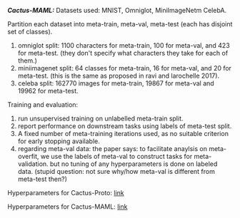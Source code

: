 ***Cactus-MAML:***
Datasets used: MNIST, Omniglot, MiniImageNetm CelebA.

Partition each dataset into meta-train, meta-val, meta-test (each has disjoint set of classes).
1. omniglot split: 1100 characters for meta-train, 100 for meta-val, and 423 for meta-test. (they don't specify what characters they take for each of them.)
2. miniimagenet split: 64 classes for meta-train, 16 for meta-val, and 20 for meta-test. (this is the same as proposed in ravi and larochelle 2017).
3. celeba split: 162770 images for meta-train, 19867 for meta-val and 19962 for meta-test.

Training and evaluation:
1. run unsupervised training on unlabelled meta-train split.
2. report performance on downstream tasks using labels of meta-test split.
3. A fixed number of meta-training iterations used, as no suitable criterion for early stopping available.
4. regarding meta-val data: the paper says: to facilitate anaylsis on meta-overfit, we use the labels of meta-val to construct tasks for meta-validation. but no tuning of any hyperparameters is done on labeled data. (stupid question: not sure why/how meta-val is different from meta-test then?)


Hyperparameters for Cactus-Proto: [link](https://github.com/manasaga/PapersSummary/blob/master/cmsc828wFoundationsOfDeepLearning/UnsupervisedMetaLearningProject/SIMCLR/cactus_protonets_hyperparams.PNG)

Hyperparameters for Cactus-MAML: [link](https://github.com/manasaga/PapersSummary/blob/master/cmsc828wFoundationsOfDeepLearning/UnsupervisedMetaLearningProject/SIMCLR/cactus_maml_hyperparams.PNG)




